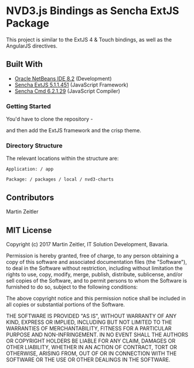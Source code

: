 # NVD3.js Bindings as Sencha ExtJS Package

This project is similar to the ExtJS 4 & Touch bindings, as well as the AngularJS directives.


## Built With
* [Oracle NetBeans IDE 8.2](http://www.oracle.com/technetwork/developer-tools/netbeans/index.html) (Development)
* [Sencha ExtJS 5.1.1.451](https://docs.sencha.com/extjs/5.1.1/index.html) (JavaScript Framework)
* [Sencha Cmd 6.2.1.29](https://docs.sencha.com/cmd/index.html) (JavaScript Compiler)

### Getting Started

You'd have to clone the repository -

and then add the ExtJS framework and the crisp theme.

### Directory Structure

The relevant locations within the structure are:

    Application: / app

    Package: / packages / local / nvd3-charts

## Contributors

Martin Zeitler

## MIT License

Copyright (c) 2017 Martin Zeitler, IT Solution Development, Bavaria.

Permission is hereby granted, free of charge, to any person obtaining a copy
of this software and associated documentation files (the "Software"), to deal
in the Software without restriction, including without limitation the rights
to use, copy, modify, merge, publish, distribute, sublicense, and/or sell
copies of the Software, and to permit persons to whom the Software is
furnished to do so, subject to the following conditions:

The above copyright notice and this permission notice shall be included in all
copies or substantial portions of the Software.

THE SOFTWARE IS PROVIDED "AS IS", WITHOUT WARRANTY OF ANY KIND, EXPRESS OR
IMPLIED, INCLUDING BUT NOT LIMITED TO THE WARRANTIES OF MERCHANTABILITY,
FITNESS FOR A PARTICULAR PURPOSE AND NON-INFRINGEMENT. IN NO EVENT SHALL THE
AUTHORS OR COPYRIGHT HOLDERS BE LIABLE FOR ANY CLAIM, DAMAGES OR OTHER
LIABILITY, WHETHER IN AN ACTION OF CONTRACT, TORT OR OTHERWISE, ARISING FROM,
OUT OF OR IN CONNECTION WITH THE SOFTWARE OR THE USE OR OTHER DEALINGS IN THE
SOFTWARE.